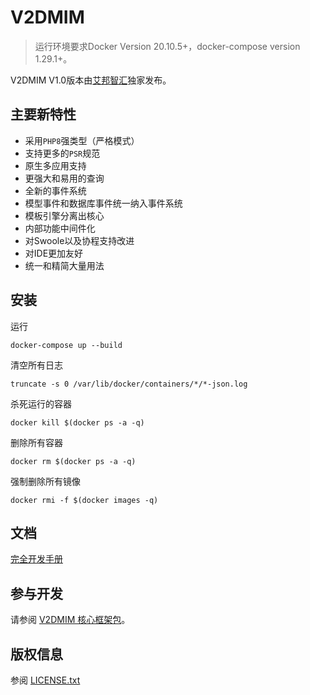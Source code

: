 V2DMIM
===============

> 运行环境要求Docker Version 20.10.5+，docker-compose version 1.29.1+。

V2DMIM V1.0版本由[艾邦智汇](https://www.cdabon.com/)独家发布。

## 主要新特性

* 采用`PHP8`强类型（严格模式）
* 支持更多的`PSR`规范
* 原生多应用支持
* 更强大和易用的查询
* 全新的事件系统
* 模型事件和数据库事件统一纳入事件系统
* 模板引擎分离出核心
* 内部功能中间件化
* 对Swoole以及协程支持改进
* 对IDE更加友好
* 统一和精简大量用法

## 安装
运行
~~~
docker-compose up --build
~~~
清空所有日志
~~~
truncate -s 0 /var/lib/docker/containers/*/*-json.log
~~~
杀死运行的容器
~~~
docker kill $(docker ps -a -q)
~~~
删除所有容器
~~~
docker rm $(docker ps -a -q)
~~~
 强制删除所有镜像
~~~
docker rmi -f $(docker images -q)
~~~

## 文档

[完全开发手册](https://www.kancloud.cn)

## 参与开发

请参阅 [V2DMIM 核心框架包](https://github.com/liangtao-top/v2dmim-core)。

## 版权信息

参阅 [LICENSE.txt](LICENSE.txt)
